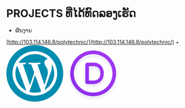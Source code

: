 # PROJECTS ທີ່ໄດ້ທົດລອງເຮັດ 
+ ຜົນງານ

[http://103.114.146.8/polytechnic/](http://103.114.146.8/polytechnic/)
+ 
<img src='img/Word Press.png' width='150'>
<img src='/img/Divi1.png' width='150'>